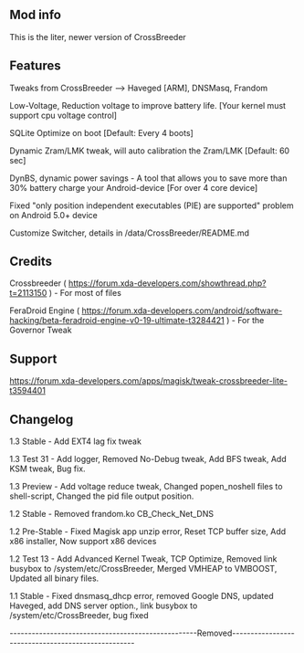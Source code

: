 ## Mod info

This is the liter, newer version of CrossBreeder 

## Features

Tweaks from CrossBreeder --> Haveged [ARM], DNSMasq, Frandom

Low-Voltage, Reduction voltage to improve battery life. [Your kernel must support cpu voltage control]

SQLite Optimize on boot [Default: Every 4 boots]

Dynamic Zram/LMK tweak, will auto calibration the Zram/LMK [Default: 60 sec]

DynBS, dynamic power savings - A tool that allows you to save more than 30% battery charge your Android-device [For over 4 core device]

Fixed "only position independent executables (PIE) are supported" problem on Android 5.0+ device

Customize Switcher, details in /data/CrossBreeder/README.md

## Credits

Crossbreeder ( https://forum.xda-developers.com/showthread.php?t=2113150 ) - For most of files

FeraDroid Engine ( https://forum.xda-developers.com/android/software-hacking/beta-feradroid-engine-v0-19-ultimate-t3284421 ) - For the Governor Tweak

## Support

https://forum.xda-developers.com/apps/magisk/tweak-crossbreeder-lite-t3594401

## Changelog

1.3 Stable - Add EXT4 lag fix tweak

1.3 Test 31 - Add logger, Removed No-Debug tweak, Add BFS tweak, Add KSM tweak, Bug fix.

1.3 Preview - Add voltage reduce tweak, Changed popen_noshell files to shell-script, Changed the pid file output position.

1.2 Stable - Removed frandom.ko CB_Check_Net_DNS

1.2 Pre-Stable - Fixed Magisk app unzip error, Reset TCP buffer size, Add x86 installer, Now support x86 devices

1.2 Test 13 - Add Advanced Kernel Tweak, TCP Optimize, Removed link busybox to /system/etc/CrossBreeder, Merged VMHEAP to VMBOOST, Updated all binary files.

1.1 Stable - Fixed dnsmasq_dhcp error, removed Google DNS, updated Haveged, add DNS server option., link busybox to /system/etc/CrossBreeder, bug fixed

---------------------------------------------------Removed---------------------------------------------------
